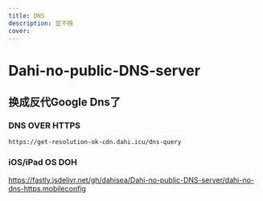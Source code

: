 ```yaml
---
title: DNS
description: 並不穩
cover: 
---
```

# Dahi-no-public-DNS-server
## 换成反代Google Dns了
### DNS OVER HTTPS
``https://get-resolution-ok-cdn.dahi.icu/dns-query``

### iOS/iPad OS DOH
https://fastly.jsdelivr.net/gh/dahisea/Dahi-no-public-DNS-server/dahi-no-dns-https.mobileconfig
